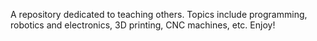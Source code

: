 A repository dedicated to teaching others. Topics include programming, robotics and electronics, 3D printing, CNC machines, etc.
Enjoy!
